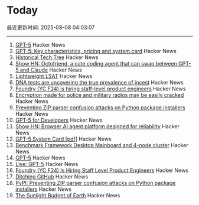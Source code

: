 # Today

最近更新时间: 2025-08-08 04:03:07

--- 
1. [GPT-5](https://openai.com/gpt-5/) Hacker News
2. [GPT-5: Key characteristics, pricing and system card](https://simonwillison.net/2025/Aug/7/gpt-5/) Hacker News
3. [Historical Tech Tree](https://www.historicaltechtree.com/) Hacker News
4. [Show HN: Octofriend, a cute coding agent that can swap between GPT-5 and Claude](https://github.com/synthetic-lab/octofriend) Hacker News
5. [Lightweight LSAT](https://lightweightlsat.com/) Hacker News
6. [DNA tests are uncovering the true prevalence of incest](https://www.theatlantic.com/health/archive/2024/03/dna-tests-incest/677791/) Hacker News
7. [Foundry (YC F24) is hiring staff-level product engineers](https://www.ycombinator.com/companies/foundry/jobs/jwdYx6v-founding-product-engineer) Hacker News
8. [Encryption made for police and military radios may be easily cracked](https://www.wired.com/story/encryption-made-for-police-and-military-radios-may-be-easily-cracked-researchers-find/) Hacker News
9. [Preventing ZIP parser confusion attacks on Python package installers](https://blog.pypi.org/posts/2025-08-07-wheel-archive-confusion-attacks/) Hacker News
10. [GPT-5 for Developers](https://openai.com/index/introducing-gpt-5-for-developers) Hacker News
11. [Show HN: Browser AI agent platform designed for reliability](https://github.com/nottelabs/notte) Hacker News
12. [GPT-5 System Card [pdf]](https://cdn.openai.com/pdf/8124a3ce-ab78-4f06-96eb-49ea29ffb52f/gpt5-system-card-aug7.pdf) Hacker News
13. [Benchmark Framework Desktop Mainboard and 4-node cluster](https://github.com/geerlingguy/ollama-benchmark/issues/21) Hacker News
14. [GPT-5](http://openai.com/gpt-5) Hacker News
15. [Live: GPT-5](https://www.youtube.com/watch?v=0Uu_VJeVVfo) Hacker News
16. [Foundry (YC F24) Is Hiring Staff Level Product Engineers](https://www.ycombinator.com/companies/foundry/jobs/jwdYx6v-founding-product-engineer) Hacker News
17. [Ditching GitHub](https://tomscii.sig7.se/2024/01/Ditching-GitHub) Hacker News
18. [PyPI: Preventing ZIP parser confusion attacks on Python package installers](https://blog.pypi.org/posts/2025-08-07-wheel-archive-confusion-attacks/) Hacker News
19. [The Sunlight Budget of Earth](https://www.asimov.press/p/sunlight-budget) Hacker News
